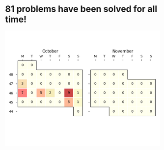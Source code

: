 **81** problems have been solved for all time!
===============================================
![](heatmap.png)
